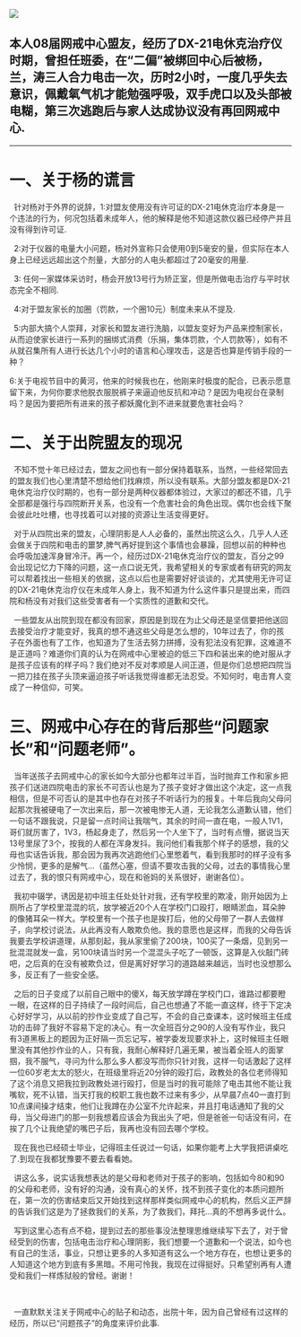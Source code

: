 <p><img src="https://github.com/ZjzMisaka/iaders/img/2019/06/51eb6-00659D2Sly1fx5qqwqrtjj31120kuwfy.jpg"></p>
<h2>本人08届网戒中心盟友，经历了DX-21电休克治疗仪时期，曾担任班委，在“二偏”被绑回中心后被杨，兰，涛三人合力电击一次，历时2小时，一度几乎失去意识，佩戴氧气机才能勉强呼吸，双手虎口以及头部被电糊，第三次逃跑后与家人达成协议没有再回网戒中心.</h2>
<p><span id="more-8149"></span></p>
<hr>
<h1>一、关于杨的谎言</h1>
<p><span style="color: #333333;">&nbsp; </span><span style="color: #333333;">针对杨对于外界的说辞，</span><span style="color: #333333;">1:</span><span style="color: #333333;">对盟友使用没有许可证的</span><span style="color: #333333;">DX-21</span><span style="color: #333333;">电休克治疗本身是一个违法的行为，何况包括着未成年人，他的解释是他不知道这款仪器已经停产并且没有得到许可证</span><span style="color: #333333;">.</span></p>
<p><span style="color: #333333;">&nbsp; </span>2:<span style="color: #333333;">对于仪器的电量大小问题，杨对外宣称只会使用</span><span style="color: #333333;">0</span><span style="color: #333333;">到</span><span style="color: #333333;">5</span><span style="color: #333333;">毫安的量，但实际在本人身上已经远远超出这个剂量，大部分的人电头都超过了</span><span style="color: #333333;">20</span><span style="color: #333333;">毫安的用量</span><span style="color: #333333;">.</span></p>
<p><span style="color: #333333;">&nbsp; </span>3: <span style="color: #333333;">任何一家媒体采访时，杨会开放</span><span style="color: #333333;">13</span><span style="color: #333333;">号行为矫正室，但是所做电击治疗与平时状态完全不相同</span><span style="color: #333333;">.</span></p>
<p><span style="color: #333333;">&nbsp; </span>4:<span style="color: #333333;">对于盟友家长的加圈（罚款，一个圈</span><span style="color: #333333;">10</span><span style="color: #333333;">元）制度未来从不提及</span><span style="color: #333333;">.</span></p>
<p><span style="color: #333333;">&nbsp; </span>5:<span style="color: #333333;">内部大搞个人崇拜，对家长和盟友进行洗脑，以盟友变好为产品来控制家长，从而迫使家长进行一系列的捆绑式消费（乐捐，集体罚款，个人罚款等），如有不从就召集所有人进行长达几个小时的语言和心理攻击，这是否也算是传销手段的一种？</span></p>
<p><span style="color: #333333;">6:</span><span style="color: #333333;">关于电视节目中的黄河，他来的时候我也在，他刚来时极度的配合，已表示愿意留下来，为何你要求他脱衣服脱裤子来逼迫他反抗和冲动？是因为电视台在录制吗？是因为要把所有进来的孩子都妖魔化到不进来就要危害社会吗？</span></p>
<h1>二、关于出院盟友的现况</h1>
<p><span style="color: #333333;">&nbsp; </span><span style="color: #333333;">不知不觉十年已经过去，盟友之间也有一部分保持着联系，当然，一些经常回去的盟友我们也心里清楚不想给他们找麻烦，所以没有联系。大部分盟友都是</span><span style="color: #333333;">DX-21</span><span style="color: #333333;">电休克治疗仪时期的，也有一部分是两种仪器都体验过，大家过的都还不错，几乎全部都是强行与四院断开关系，也没有一个危害社会的角色出现。偶尔也会线下聚会彼此吐吐槽，也寻找着可以对接的资源让生活变得更好。</span></p>
<p><span style="color: #333333;">&nbsp; </span><span style="color: #333333;">对于从四院出来的盟友，心理阴影是人人必备的，虽然出院这么久，几乎人人还会做关于四院和电击的噩梦,脾气再好提到这个事情也会暴躁，回想以前的种种也会呼吸加速浑身冒冷汗。再一个，经历过</span><span style="color: #333333;">DX-21</span><span style="color: #333333;">电休克治疗仪的盟友，百分之</span><span style="color: #333333;">99</span><span style="color: #333333;">会出现记忆力下降的问题，这一点口说无凭，我希望相关的专家或者有研究的网友可以帮着找出一些相关的依据，这点以后也是需要好好谈谈的，尤其使用无许可证的</span><span style="color: #333333;">DX-21</span><span style="color: #333333;">电休克治疗仪在未成年人身上，我不知道为什么这件事只是提出来，而四院和杨没有对我们这些受害者有一个实质性的道歉和交代。</span></p>
<p><span style="color: #333333;">&nbsp; </span><span style="color: #333333;">一些盟友从出院到现在都没有回家，原因是到现在为止父母还是坚信要把他送回去接受治疗才能变好，我真的想不通这些父母是怎么想的，</span><span style="color: #333333;">10</span><span style="color: #333333;">年过去了，你的孩子在外面也有了工作，也知道为了生活去努力拼搏，没有犯法没有犯罪，这难道不是正道吗？难道你们真的认为在网戒中心里被迫的低三下四和装出来的绝对服从才是孩子应该有的样子吗？我们绝对不反对孝顺是人间正道，但是你们总想把四院当一把刀挂在孩子头顶来逼迫孩子听话我觉得谁都无法忍受。不知何时，电击育人变成了一种信仰，可笑。</span></p>
<h1>三、网戒中心存在的背后那些“问题家长”和“问题老师”。</h1>
<p><span style="color: #333333;">&nbsp; </span><span style="color: #333333;">当年送孩子去网戒中心的家长如今大部分也都年过半百，当时抛弃工作和家乡把孩子们送进四院电击的家长不可否认也是为了孩子变好才做出这个决定，这一点我相信，但是不可否认的是其中也存在对孩子不听话行为的报复。十年后我向父母问起那次我被硬电了一次出来后，那一次被电惨无人道，无论我怎么道歉认错，他们一句话不跟我说，只是留一点时间让我喘气，其余的时间一直在电，一般人</span><span style="color: #333333;">1V1</span><span style="color: #333333;">，哥们就厉害了，</span><span style="color: #333333;">1V3</span><span style="color: #333333;">，杨起身走了，然后另一个人坐下了，当时有点懵，据说当天</span><span style="color: #333333;">13</span><span style="color: #333333;">号里尿了</span><span style="color: #333333;">3</span><span style="color: #333333;">个，按我的人都在浑身发抖。我问他们看我那个样子的感想，我的父母也实话告诉我，那会因为我再次逃跑他们心里憋着气，看到我那时的样子没有多少怜悯，更多的是解气</span><span style="color: #333333;">&#8230;</span><span style="color: #333333;">（虽然心塞，但请不要攻击我的父母，过去的事情我心里过去了，我的恨只有网戒中心，现在和爸妈的关系很好，谢谢各位）。</span></p>
<p><span style="color: #333333;">&nbsp; </span><span style="color: #333333;">我初中辍学，诱因是初中班主任处处针对我，还有学校里的欺凌，刚开始因为上厕所占了学校里混混的坑，放学被近</span><span style="color: #333333;">20</span><span style="color: #333333;">个人在学校门口殴打，眼睛淤血，耳朵肿的像猪耳朵一样大。学校里有一个孩子也是挨打后，他的父母带了一群人去做样子，向学校讨说法，从此再没有人敢欺负他。我的意愿也是这样，而我的父母告诉我要去学校讲道理，从那刻起，我从家里偷了</span><span style="color: #333333;">200</span><span style="color: #333333;">块，</span><span style="color: #333333;">100</span><span style="color: #333333;">买了一条烟，见到另一批混混就发一盒，另</span><span style="color: #333333;">100</span><span style="color: #333333;">块请当时另一个混混头子吃了一顿饭，这算是入伙敲门砖吧，之后真的在没有被欺负过，但是离好好学习的道路越来越远，当时也没想那么多，反正有了一些安全感。</span></p>
<p><span style="color: #333333;">&nbsp; </span><span style="color: #333333;">之后的日子变成了以前自己眼中的傻</span><span style="color: #333333;">X</span><span style="color: #333333;">，每天放学蹲在学校门口，谁路过都要瞪一眼，在这样的日子持续了一段时间后，自己也想通了不能一直这样，终于下定决心好好学习，从以前的抄作业变成了自己写，不会的自己查课本，这时候班主任成功的击碎了我好不容易下定的决心。有一次全班百分之</span><span style="color: #333333;">90</span><span style="color: #333333;">的人没有写作业，我只有</span><span style="color: #333333;">3</span><span style="color: #333333;">道黑板上的题因为正好隔一页忘记写，被学委发现要求补上，这时候班主任眼里没有其他抄作业的人，只有我，我耐心解释好几遍无果，被当着全班人的面掌掴，我不服气，寻问为什么那么多人都没写而你只针对我，这样一句话激起了这样一位</span><span style="color: #333333;">60</span><span style="color: #333333;">岁老太太的怒火，在班级里将近</span><span style="color: #333333;">20</span><span style="color: #333333;">分钟的殴打后，政教处的各位老师得知了这个消息又把我拉到政教处进行殴打，但是当时的我可能除了电击其他不能让我嘴软，死不认错，当天打我的校职工我也数不过来有多少，从早晨</span><span style="color: #333333;">7</span><span style="color: #333333;">点</span><span style="color: #333333;">40</span><span style="color: #333333;">一直打到</span><span style="color: #333333;">10</span><span style="color: #333333;">点课间操才结束，他们让我蹲在办公室不允许起来，并且打电话通知了我的父母，当父母进门的那一刻我想着应该会为我出头了吧，但是爸爸一句话没有问，在挨了几个让我绝望的嘴巴子后，我再也没有回去哪个学校。</span></p>
<p><span style="color: #333333;">&nbsp; </span><span style="color: #333333;">现在我也已经硕士毕业，记得班主任说过一句话，如果你能考上大学我把讲桌吃了</span><span style="color: #333333;">.</span><span style="color: #333333;">到现在我都犹豫要不要去看看她。</span></p>
<p><span style="color: #333333;">&nbsp; </span><span style="color: #333333;">讲这么多，说实话我想表达的是父母和老师对于孩子的影响，包括如今</span><span style="color: #333333;">80</span><span style="color: #333333;">和</span><span style="color: #333333;">90</span><span style="color: #333333;">的父母和老师，没有好的沟通，没有真心的关怀，找不到孩子变化的本质问题所在，第一次的伤害结束后又开始找到这样那样类似网戒中心的机构，然后义正严辞的告诉我们这是为了拯救我们的关系，为了救我们，拜托</span><span style="color: #333333;">&#8230;</span><span style="color: #333333;">真的不想再多说什么。</span></p>
<p><span style="color: #333333;">&nbsp; </span><span style="color: #333333;">写到这里心态有点不稳，提到过去的那些事没法整理思维继续写下去了，对于曾经受到的伤害，包括电击治疗和心理阴影，我们想要一个道歉和一个说法，如今也有自己的生活，事业，只想让更多的人多知道有这么一个地方存在，也想让更多的人知道这个地方到底有多黑暗。不用可怜我，我现在过得挺好。只希望别再有人遭受和我们一样炼狱般的曾经。谢谢！</span></p>
<p><span style="color: #333333;">&nbsp;&nbsp;</span></p>
<p><span style="color: #333333;">&nbsp; </span><span style="color: #333333;">一直默默关注关于网戒中心的贴子和动态，出院十年，因为自己曾经有过这样的经历，所以已“问题孩子”的角度来评价此事</span><span style="color: #333333;">.